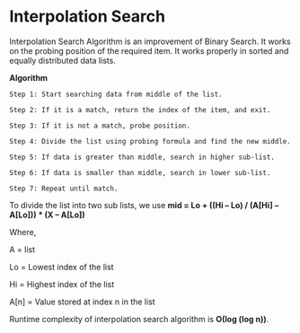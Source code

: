 # Interpolation Search

Interpolation Search Algorithm is an improvement of Binary Search. It works on the probing position of the required item. It works properly in sorted and equally distributed data lists.

**Algorithm**

```
Step 1: Start searching data from middle of the list.

Step 2: If it is a match, return the index of the item, and exit.

Step 3: If it is not a match, probe position.

Step 4: Divide the list using probing formula and find the new middle.

Step 5: If data is greater than middle, search in higher sub-list.

Step 6: If data is smaller than middle, search in lower sub-list.

Step 7: Repeat until match.
```

To divide the list into two sub lists, we use **mid = Lo + ((Hi – Lo) / (A\[Hi] – A\[Lo])) \* (X – A\[Lo])**

Where,

A = list

Lo = Lowest index of the list

Hi = Highest index of the list

A\[n] = Value stored at index n in the list

Runtime complexity of interpolation search algorithm is **Ο(log (log n))**.

